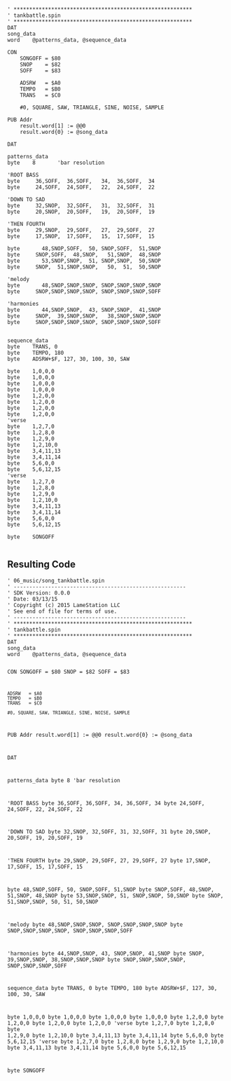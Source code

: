 <pre><code>&#39; *********************************************************
&#39; tankbattle.spin
&#39; *********************************************************
DAT    
song_data
word    @patterns_data, @sequence_data

CON
    SONGOFF = $80
    SNOP    = $82
    SOFF    = $83
    
    ADSRW   = $A0
    TEMPO   = $B0
    TRANS   = $C0
    
    #0, SQUARE, SAW, TRIANGLE, SINE, NOISE, SAMPLE
    
PUB Addr
    result.word[1] := @@0
    result.word{0} := @song_data

DAT    

patterns_data
byte    8       &#39;bar resolution

&#39;ROOT BASS
byte     36,SOFF,  36,SOFF,   34,  36,SOFF,  34
byte     24,SOFF,  24,SOFF,   22,  24,SOFF,  22

&#39;DOWN TO SAD
byte     32,SNOP,  32,SOFF,   31,  32,SOFF,  31
byte     20,SNOP,  20,SOFF,   19,  20,SOFF,  19

&#39;THEN FOURTH
byte     29,SNOP,  29,SOFF,   27,  29,SOFF,  27
byte     17,SNOP,  17,SOFF,   15,  17,SOFF,  15

byte       48,SNOP,SOFF,  50, SNOP,SOFF,  51,SNOP
byte     SNOP,SOFF,  48,SNOP,   51,SNOP,  48,SNOP
byte       53,SNOP,SNOP,  51, SNOP,SNOP,  50,SNOP
byte     SNOP,  51,SNOP,SNOP,   50,  51,  50,SNOP 

&#39;melody
byte       48,SNOP,SNOP,SNOP, SNOP,SNOP,SNOP,SNOP
byte     SNOP,SNOP,SNOP,SNOP, SNOP,SNOP,SNOP,SOFF     

&#39;harmonies
byte       44,SNOP,SNOP,  43, SNOP,SNOP,  41,SNOP
byte     SNOP,  39,SNOP,SNOP,   38,SNOP,SNOP,SNOP
byte     SNOP,SNOP,SNOP,SNOP, SNOP,SNOP,SNOP,SOFF 


sequence_data
byte    TRANS, 0
byte    TEMPO, 180
byte    ADSRW+$F, 127, 30, 100, 30, SAW

byte    1,0,0,0
byte    1,0,0,0
byte    1,0,0,0
byte    1,0,0,0
byte    1,2,0,0
byte    1,2,0,0
byte    1,2,0,0
byte    1,2,0,0
&#39;verse
byte    1,2,7,0
byte    1,2,8,0
byte    1,2,9,0
byte    1,2,10,0
byte    3,4,11,13
byte    3,4,11,14
byte    5,6,0,0
byte    5,6,12,15
&#39;verse
byte    1,2,7,0
byte    1,2,8,0
byte    1,2,9,0
byte    1,2,10,0
byte    3,4,11,13
byte    3,4,11,14
byte    5,6,0,0
byte    5,6,12,15

byte    SONGOFF

</code></pre>
<h2 id="resulting-code">Resulting Code</h2>
<pre><code>&#39; 06_music/song_tankbattle.spin
&#39; -------------------------------------------------------
&#39; SDK Version: 0.0.0
&#39; Date: 03/13/15
&#39; Copyright (c) 2015 LameStation LLC
&#39; See end of file for terms of use.
&#39; -------------------------------------------------------
&#39; *********************************************************
&#39; tankbattle.spin
&#39; *********************************************************
DAT    
song_data
word    @patterns_data, @sequence_data

CON
    SONGOFF = $80
    SNOP    = $82
    SOFF    = $83
    
    ADSRW   = $A0
    TEMPO   = $B0
    TRANS   = $C0
    
    #0, SQUARE, SAW, TRIANGLE, SINE, NOISE, SAMPLE
    
PUB Addr
    result.word[1] := @@0
    result.word{0} := @song_data

DAT    

patterns_data
byte    8       &#39;bar resolution

&#39;ROOT BASS
byte     36,SOFF,  36,SOFF,   34,  36,SOFF,  34
byte     24,SOFF,  24,SOFF,   22,  24,SOFF,  22

&#39;DOWN TO SAD
byte     32,SNOP,  32,SOFF,   31,  32,SOFF,  31
byte     20,SNOP,  20,SOFF,   19,  20,SOFF,  19

&#39;THEN FOURTH
byte     29,SNOP,  29,SOFF,   27,  29,SOFF,  27
byte     17,SNOP,  17,SOFF,   15,  17,SOFF,  15

byte       48,SNOP,SOFF,  50, SNOP,SOFF,  51,SNOP
byte     SNOP,SOFF,  48,SNOP,   51,SNOP,  48,SNOP
byte       53,SNOP,SNOP,  51, SNOP,SNOP,  50,SNOP
byte     SNOP,  51,SNOP,SNOP,   50,  51,  50,SNOP 

&#39;melody
byte       48,SNOP,SNOP,SNOP, SNOP,SNOP,SNOP,SNOP
byte     SNOP,SNOP,SNOP,SNOP, SNOP,SNOP,SNOP,SOFF     

&#39;harmonies
byte       44,SNOP,SNOP,  43, SNOP,SNOP,  41,SNOP
byte     SNOP,  39,SNOP,SNOP,   38,SNOP,SNOP,SNOP
byte     SNOP,SNOP,SNOP,SNOP, SNOP,SNOP,SNOP,SOFF 


sequence_data
byte    TRANS, 0
byte    TEMPO, 180
byte    ADSRW+$F, 127, 30, 100, 30, SAW

byte    1,0,0,0
byte    1,0,0,0
byte    1,0,0,0
byte    1,0,0,0
byte    1,2,0,0
byte    1,2,0,0
byte    1,2,0,0
byte    1,2,0,0
&#39;verse
byte    1,2,7,0
byte    1,2,8,0
byte    1,2,9,0
byte    1,2,10,0
byte    3,4,11,13
byte    3,4,11,14
byte    5,6,0,0
byte    5,6,12,15
&#39;verse
byte    1,2,7,0
byte    1,2,8,0
byte    1,2,9,0
byte    1,2,10,0
byte    3,4,11,13
byte    3,4,11,14
byte    5,6,0,0
byte    5,6,12,15

byte    SONGOFF



</code></pre>
